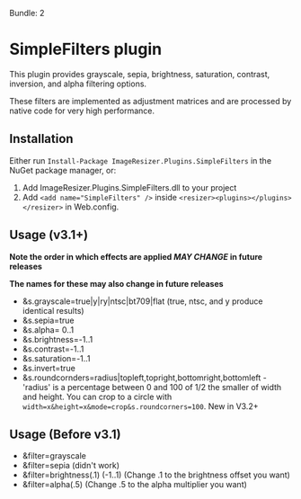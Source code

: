 Bundle: 2

# SimpleFilters plugin

This plugin provides grayscale, sepia, brightness, saturation, contrast, inversion, and alpha filtering options.

These filters are implemented as adjustment matrices and are processed by native code for very high performance.


## Installation

Either run `Install-Package ImageResizer.Plugins.SimpleFilters` in the NuGet package manager, or:

1. Add ImageResizer.Plugins.SimpleFilters.dll to your project
2. Add `<add name="SimpleFilters" />` inside `<resizer><plugins></plugins></resizer>` in Web.config.


## Usage (v3.1+)

**Note the order in which effects are applied *MAY CHANGE* in future releases**

**The names for these may also change in future releases**

* &s.grayscale=true|y|ry|ntsc|bt709|flat  (true, ntsc, and y produce identical results)
* &s.sepia=true
* &s.alpha= 0..1
* &s.brightness=-1..1
* &s.contrast=-1..1
* &s.saturation=-1..1
* &s.invert=true
* &s.roundcornders=radius|topleft,topright,bottomright,bottomleft - 'radius' is a percentage between 0 and 100 of 1/2 the smaller of width and height. You can crop to a circle with `width=x&height=x&mode=crop&s.roundcorners=100`. New in V3.2+

## Usage (Before v3.1)

* &filter=grayscale
* &filter=sepia (didn't work)
* &filter=brightness(.1) (-1..1) (Change .1 to the brightness offset you want)
* &filter=alpha(.5)   (Change .5 to the alpha multiplier you want)
